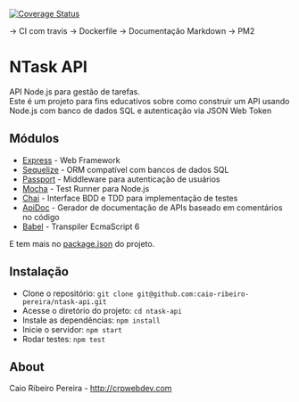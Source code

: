 [![Coverage Status](https://coveralls.io/repos/github/jairodrigues/node_sequelize/badge.svg?branch=master)](https://coveralls.io/github/jairodrigues/node_sequelize?branch=master)


-> CI com travis
-> Dockerfile
-> Documentação Markdown
-> PM2

# NTask API

API Node.js para gestão de tarefas.  
Este é um projeto para fins educativos sobre como construir um API usando Node.js com banco de dados SQL e autenticação via JSON Web Token

## Módulos

* [Express](http://expressjs.com/) - Web Framework
* [Sequelize](http://docs.sequelizejs.com/en/latest/) - ORM compatível com bancos de dados SQL
* [Passport](http://passportjs.org/) - Middleware para autenticação de usuários
* [Mocha](https://mochajs.org/) - Test Runner para Node.js
* [Chai](http://chaijs.com/) - Interface BDD e TDD para implementação de testes
* [ApiDoc](http://apidocjs.com/) - Gerador de documentação de APIs baseado em comentários no código
* [Babel](https://babeljs.io/) - Transpiler EcmaScript 6

E tem mais no [package.json](https://github.com/caio-ribeiro-pereira/ntask-api/blob/master/package.json) do projeto.

## Instalação

* Clone o repositório: `git clone git@github.com:caio-ribeiro-pereira/ntask-api.git`
* Acesse o diretório do projeto: `cd ntask-api`
* Instale as dependências: `npm install`
* Inicie o servidor: `npm start`
* Rodar testes: `npm test`

## About

Caio Ribeiro Pereira - http://crpwebdev.com
